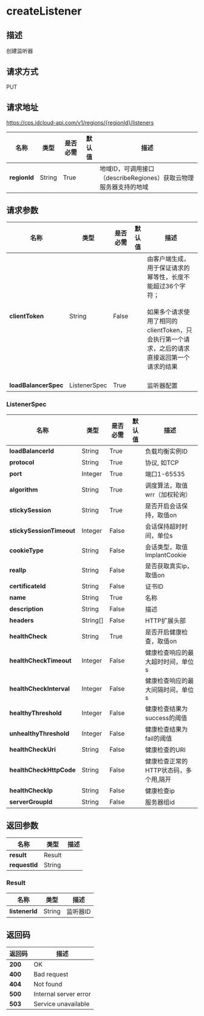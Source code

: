 # createListener


## 描述
创建监听器

## 请求方式
PUT

## 请求地址
https://cps.jdcloud-api.com/v1/regions/{regionId}/listeners

|名称|类型|是否必需|默认值|描述|
|---|---|---|---|---|
|**regionId**|String|True| |地域ID，可调用接口（describeRegiones）获取云物理服务器支持的地域|

## 请求参数
|名称|类型|是否必需|默认值|描述|
|---|---|---|---|---|
|**clientToken**|String|False| |由客户端生成，用于保证请求的幂等性，长度不能超过36个字符；<br/><br>如果多个请求使用了相同的clientToken，只会执行第一个请求，之后的请求直接返回第一个请求的结果<br/><br>|
|**loadBalancerSpec**|ListenerSpec|True| |监听器配置|

### ListenerSpec
|名称|类型|是否必需|默认值|描述|
|---|---|---|---|---|
|**loadBalancerId**|String|True| |负载均衡实例ID|
|**protocol**|String|True| |协议, 如TCP|
|**port**|Integer|True| |端口1-65535|
|**algorithm**|String|True| |调度算法，取值wrr（加权轮询）|wlc（加权最小连接数）|conhash（源IP）)|
|**stickySession**|String|True| |是否开启会话保持，取值on|off|
|**stickySessionTimeout**|Integer|False| |会话保持超时时间，单位s|
|**cookieType**|String|False| |会话类型，取值ImplantCookie|RewriteCookie|
|**realIp**|String|False| |是否获取真实ip，取值on|off|
|**certificateId**|String|False| |证书ID|
|**name**|String|True| |名称|
|**description**|String|False| |描述|
|**headers**|String[]|False| |HTTP扩展头部|
|**healthCheck**|String|True| |是否开启健康检查，取值on|off|
|**healthCheckTimeout**|Integer|False| |健康检查响应的最大超时时间，单位s|
|**healthCheckInterval**|Integer|False| |健康检查响应的最大间隔时间，单位s|
|**healthyThreshold**|Integer|False| |健康检查结果为success的阈值|
|**unhealthyThreshold**|Integer|False| |健康检查结果为fail的阈值|
|**healthCheckUri**|String|False| |健康检查的URI|
|**healthCheckHttpCode**|String|False| |健康检查正常的HTTP状态码，多个用,隔开|
|**healthCheckIp**|String|False| |健康检查ip|
|**serverGroupId**|String|False| |服务器组id|

## 返回参数
|名称|类型|描述|
|---|---|---|
|**result**|Result| |
|**requestId**|String| |

### Result
|名称|类型|描述|
|---|---|---|
|**listenerId**|String|监听器ID|

## 返回码
|返回码|描述|
|---|---|
|**200**|OK|
|**400**|Bad request|
|**404**|Not found|
|**500**|Internal server error|
|**503**|Service unavailable|
